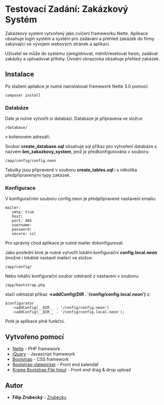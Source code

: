 # Testovací Zadání: Zakázkový Systém

Zakázkový systém vytvořený jako cvičení frameworku Nette. Aplikace obsahuje login systém a systém pro zadávání a přehled zakázek do firmy zabývající se vývojem webových stránek a aplikací.

Uživatel se může do systému zaregistrovat, měnit/resetovat heslo, zadávat zakázky a uploadovat přílohy. Úvodní obrazovka obsahuje přehled zakázek.

## Instalace

Po stažení apliakce je nutné nainstalovat framework Nette 3.0 pomocí:

```
composer install
```

### Databáze

Dále je nutné vytvořit si databázi. Databáze je připravena ve složce:

```
/database/
```

v kořenovém adresáři.

Soubor **create_database.sql** obsahuje sql příkaz pro vytvoření databáze s názvem **bm_zakazkovy_system**, jenž je předkonfigurována v souboru:

```
/app/config/config.neon
```

Tabulky jsou připravené v souboru **create_tables.sql** i s několika předpřipravenými typy zakázek.

### Konfigurace

V konfiguračním souboru config.neon je předpřipravené nastavení emailu:

```
mailer:
   smtp: true
   host: 
   port: 465
   username: 
   password: 
   secure: ssl
```

Pro správný chod aplikace je nutné mailer dokonfigurovat.

Jako poslední krok je nutné vytvořit lokální konfigurační **config.local.neon** (možné i lokálně nastavit mailer) ve složce:

```
/app/config/
```

Nebo lokální konfigurační soubor odstranit z nastavení v souboru:

```
/app/bootstrap.php
```

stačí odmazat příkaz **->addConfig(__DIR__ . '/config/config.local.neon')** z:
```
$configurator
   ->addConfig(__DIR__ . '/config/config.neon')
   ->addConfig(__DIR__ . '/config/config.local.neon');
```

Poté je aplikace plně funkční.

## Vytvořeno pomocí

* [Nette](https://nette.org) - PHP framework
* [jQuery](https://jquery.com) - Javascript framework
* [Bootstrap](https://getbootstrap.com) - CSS framework
* [Bootstrap-datepicker](https://bootstrap-datepicker.readthedocs.io/en/latest/) - Front end kalendář
* [Krajee Bootstrap File Input](https://plugins.krajee.com/file-input) - Front end drag & drop upload

## Autor

* **Filip Zrubecký** - [Zrubecky](https://github.com/Zrubecky)